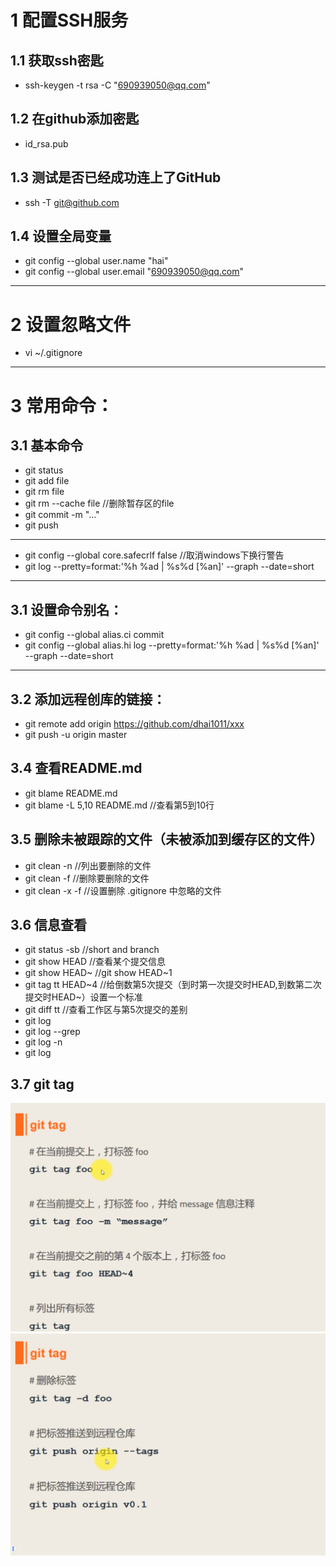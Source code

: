 # 1 配置SSH服务
## 1.1 获取ssh密匙  
- ssh-keygen -t rsa -C "690939050@qq.com"  

## 1.2 在github添加密匙  
- id_rsa.pub

## 1.3 测试是否已经成功连上了GitHub  
- ssh -T  git@github.com

## 1.4 设置全局变量  
- git config --global user.name "hai"
- git config --global user.email "690939050@qq.com"
---
# 2 设置忽略文件
- vi ~/.gitignore  
---
# 3 常用命令：
## 3.1 基本命令
- git status
- git add  file
- git rm  file
- git rm --cache file   //删除暂存区的file
- git commit -m "..."
- git push

---
- git config --global core.safecrlf false  //取消windows下换行警告
- git log --pretty=format:'%h %ad | %s%d [%an]' --graph --date=short
---
## 3.1 设置命令别名：
- git config --global alias.ci  commit
- git config --global alias.hi log --pretty=format:'%h %ad | %s%d [%an]' --graph --date=short
---

## 3.2 添加远程创库的链接：
- git remote add origin https://github.com/dhai1011/xxx
- git push -u origin master  

## 3.4 查看README.md
- git blame README.md
- git blame -L 5,10 README.md   //查看第5到10行

## 3.5 删除未被跟踪的文件（未被添加到缓存区的文件）
- git clean -n    //列出要删除的文件  
- git clean -f    //删除要删除的文件  
- git clean -x -f    //设置删除 .gitignore 中忽略的文件

## 3.6 信息查看
- git status -sb  //short and branch  
- git show HEAD  //查看某个提交信息  
- git show HEAD~  //git show HEAD~1  
- git tag tt HEAD\~4   //给倒数第5次提交（到时第一次提交时HEAD,到数第二次提交时HEAD\~）设置一个标准  
- git diff tt  //查看工作区与第5次提交的差别  
- git log <file name>  
- git log --grep <msg>
- git log -n  
- git log  

## 3.7 git tag  
 ![tag1](images/tag1.png) 
 ![tag2](images/tag2.png)

<!--- 下面是本文档中的链接 -->